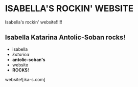 ISABELLA'S ROCKIN' WEBSITE
==========================

Isabella's rockin' website!!!!!

Isabella Katarina Antolic-Soban rocks!
--------------------------------------

- isabella
- *katarina*
- **antolic-soban's**
- website
- __ROCKS!__

website![ika-s.com]
